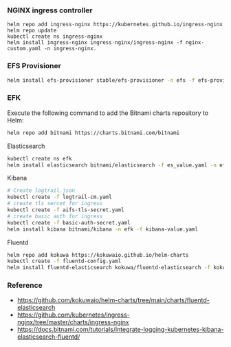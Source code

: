 ### NGINX ingress controller ###
```
helm repo add ingress-nginx https://kubernetes.github.io/ingress-nginx
helm repo update
kubectl create ns ingress-nginx
helm install ingress-nginx ingress-nginx/ingress-nginx -f nginx-custom.yaml -n ingress-nginx.

```
### EFS Provisioner ###
``` bash
helm install efs-provisioner stable/efs-provisioner -n efs -f efs-provisioner-value.yaml
```
### EFK ###
Execute the following command to add the Bitnami charts repository to Helm:
``` bash
helm repo add bitnami https://charts.bitnami.com/bitnami
```
Elasticsearch
``` bash
kubectl create ns efk
helm install elasticsearch bitnami/elasticsearch -f es_value.yaml -n efk
```
Kibana
``` bash
# Create logtrail.json
kubectl create -f logtrail-cm.yaml
# create tls sercet for ingress
kubectl create -f aifs-tls-secret.yaml
# create basic auth for ingress
kubectl create -f basic-auth-secret.yaml
helm install kibana bitnami/kibana -n efk -f kibana-value.yaml
```
Fluentd
``` bash
helm repo add kokuwa https://kokuwaio.github.io/helm-charts
kubectl create -f fluentd-config.yaml
helm install fluentd-elasticsearch kokuwa/fluentd-elasticsearch -f kokuwaio-fluentd-value.yaml -n efk
```
### Reference ###
* https://github.com/kokuwaio/helm-charts/tree/main/charts/fluentd-elasticsearch
* https://github.com/kubernetes/ingress-nginx/tree/master/charts/ingress-nginx
* https://docs.bitnami.com/tutorials/integrate-logging-kubernetes-kibana-elasticsearch-fluentd/
